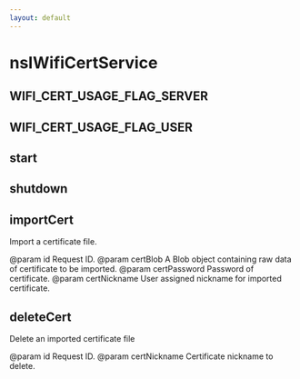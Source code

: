 ```yaml
---
layout: default
---
```


# nsIWifiCertService #

## WIFI_CERT_USAGE_FLAG_SERVER ##

## WIFI_CERT_USAGE_FLAG_USER ##

## start ##

## shutdown ##

## importCert ##

Import a certificate file.

@param id
       Request ID.
@param certBlob
       A Blob object containing raw data of certificate to be imported.
@param certPassword
       Password of certificate.
@param certNickname
       User assigned nickname for imported certificate.


## deleteCert ##

Delete an imported certificate file

@param id
       Request ID.
@param certNickname
       Certificate nickname to delete.

